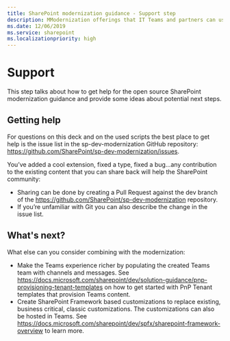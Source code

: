 ```yaml
---
title: SharePoint modernization guidance - Support step
description: MModernization offerings that IT Teams and partners can use with their customers - Support step
ms.date: 12/06/2019
ms.service: sharepoint
ms.localizationpriority: high
---
```


# Support

This step talks about how to get help for the open source SharePoint modernization guidance and provide some ideas about potential next steps.

## Getting help

For questions on this deck and on the used scripts the best place to get help is the issue list in the sp-dev-modernization GitHub repository: https://github.com/SharePoint/sp-dev-modernization/issues.

You’ve added a cool extension, fixed a type, fixed a bug…any contribution to the existing content that you can share back will help the SharePoint community:

- Sharing can be done by creating a Pull Request against the dev branch of the https://github.com/SharePoint/sp-dev-modernization repository.
- If you’re unfamiliar with Git you can also describe the change in the issue list.

## What's next?

What else can you consider combining with the modernization:

- Make the Teams experience richer by populating the created Teams team with channels and messages. See https://docs.microsoft.com/sharepoint/dev/solution-guidance/pnp-provisioning-tenant-templates on how to get started with PnP Tenant templates that provision Teams content.
- Create SharePoint Framework based customizations to replace existing, business critical, classic customizations. The customizations can also be hosted in Teams. See https://docs.microsoft.com/sharepoint/dev/spfx/sharepoint-framework-overview to learn more.
